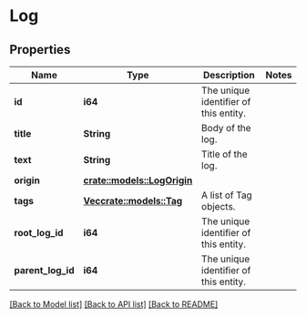 # Log

## Properties

Name | Type | Description | Notes
------------ | ------------- | ------------- | -------------
**id** | **i64** | The unique identifier of this entity. | 
**title** | **String** | Body of the log. | 
**text** | **String** | Title of the log. | 
**origin** | [**crate::models::LogOrigin**](LogOrigin.md) |  | 
**tags** | [**Vec<crate::models::Tag>**](Tag.md) | A list of Tag objects. | 
**root_log_id** | **i64** | The unique identifier of this entity. | 
**parent_log_id** | **i64** | The unique identifier of this entity. | 

[[Back to Model list]](../README.md#documentation-for-models) [[Back to API list]](../README.md#documentation-for-api-endpoints) [[Back to README]](../README.md)


